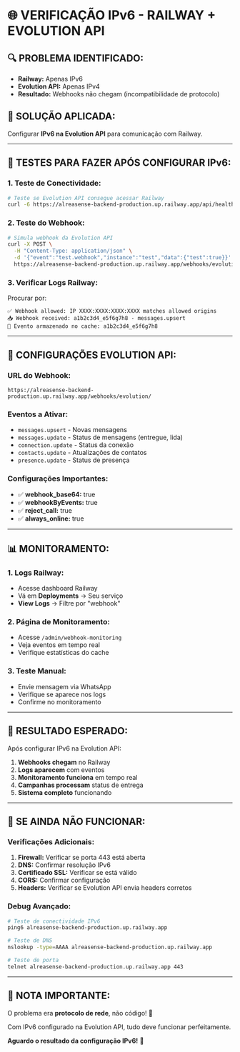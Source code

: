 # 🌐 **VERIFICAÇÃO IPv6 - RAILWAY + EVOLUTION API**

## 🔍 **PROBLEMA IDENTIFICADO:**

- **Railway:** Apenas IPv6
- **Evolution API:** Apenas IPv4
- **Resultado:** Webhooks não chegam (incompatibilidade de protocolo)

## 🚀 **SOLUÇÃO APLICADA:**

Configurar **IPv6 na Evolution API** para comunicação com Railway.

---

## 🧪 **TESTES PARA FAZER APÓS CONFIGURAR IPv6:**

### **1. Teste de Conectividade:**
```bash
# Teste se Evolution API consegue acessar Railway
curl -6 https://alreasense-backend-production.up.railway.app/api/health/
```

### **2. Teste do Webhook:**
```bash
# Simula webhook da Evolution API
curl -X POST \
  -H "Content-Type: application/json" \
  -d '{"event":"test.webhook","instance":"test","data":{"test":true}}' \
  https://alreasense-backend-production.up.railway.app/webhooks/evolution/
```

### **3. Verificar Logs Railway:**
Procurar por:
```
✅ Webhook allowed: IP XXXX:XXXX:XXXX:XXXX matches allowed origins
📥 Webhook received: a1b2c3d4_e5f6g7h8 - messages.upsert
💾 Evento armazenado no cache: a1b2c3d4_e5f6g7h8
```

---

## 🎯 **CONFIGURAÇÕES EVOLUTION API:**

### **URL do Webhook:**
```
https://alreasense-backend-production.up.railway.app/webhooks/evolution/
```

### **Eventos a Ativar:**
- `messages.upsert` - Novas mensagens
- `messages.update` - Status de mensagens (entregue, lida)
- `connection.update` - Status da conexão
- `contacts.update` - Atualizações de contatos
- `presence.update` - Status de presença

### **Configurações Importantes:**
- ✅ **webhook_base64:** true
- ✅ **webhookByEvents:** true
- ✅ **reject_call:** true
- ✅ **always_online:** true

---

## 📊 **MONITORAMENTO:**

### **1. Logs Railway:**
- Acesse dashboard Railway
- Vá em **Deployments** → Seu serviço
- **View Logs** → Filtre por "webhook"

### **2. Página de Monitoramento:**
- Acesse `/admin/webhook-monitoring`
- Veja eventos em tempo real
- Verifique estatísticas do cache

### **3. Teste Manual:**
- Envie mensagem via WhatsApp
- Verifique se aparece nos logs
- Confirme no monitoramento

---

## 🎉 **RESULTADO ESPERADO:**

Após configurar IPv6 na Evolution API:

1. **Webhooks chegam** no Railway
2. **Logs aparecem** com eventos
3. **Monitoramento funciona** em tempo real
4. **Campanhas processam** status de entrega
5. **Sistema completo** funcionando

---

## 🔧 **SE AINDA NÃO FUNCIONAR:**

### **Verificações Adicionais:**
1. **Firewall:** Verificar se porta 443 está aberta
2. **DNS:** Confirmar resolução IPv6
3. **Certificado SSL:** Verificar se está válido
4. **CORS:** Confirmar configuração
5. **Headers:** Verificar se Evolution API envia headers corretos

### **Debug Avançado:**
```bash
# Teste de conectividade IPv6
ping6 alreasense-backend-production.up.railway.app

# Teste de DNS
nslookup -type=AAAA alreasense-backend-production.up.railway.app

# Teste de porta
telnet alreasense-backend-production.up.railway.app 443
```

---

## 📝 **NOTA IMPORTANTE:**

O problema era **protocolo de rede**, não código! 🎯

Com IPv6 configurado na Evolution API, tudo deve funcionar perfeitamente.

**Aguardo o resultado da configuração IPv6!** 🚀

